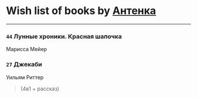 # Wish list of books by [Антенка](https://plus.google.com/u/0/118158645037334943900/)
---

### `44` Лунные хроники. Красная шапочка
Марисса Мейер

### `27` Джекаби
Уильям Риттер
> (4в1 + рассказ)

